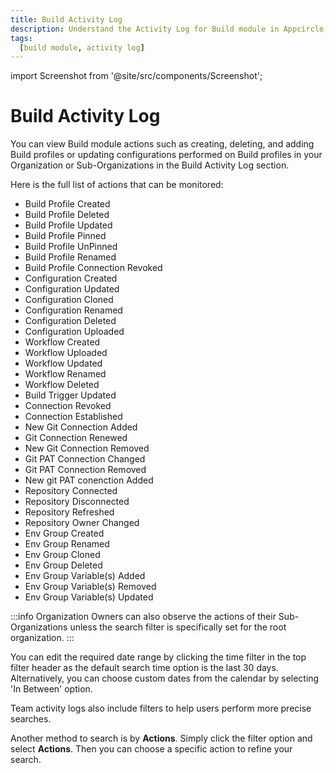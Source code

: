 ```yaml
---
title: Build Activity Log
description: Understand the Activity Log for Build module in Appcircle, providing visibility on the usage of build related actions over a given time period.
tags:
  [build module, activity log]
---
```


import Screenshot from '@site/src/components/Screenshot';

# Build Activity Log

You can view Build module actions such as creating, deleting, and adding Build profiles or updating configurations performed on Build profiles in your Organization or Sub-Organizations in the Build Activity Log section.

<Screenshot url='https://cdn.appcircle.io/docs/assets/7138-3.png' />

Here is the full list of actions that can be monitored:

* Build Profile Created 
* Build Profile Deleted 
* Build Profile Updated
* Build Profile Pinned 
* Build Profile UnPinned 
* Build Profile Renamed 
* Build Profile Connection Revoked
* Configuration Created 
* Configuration Updated 
* Configuration Cloned 
* Configuration Renamed 
* Configuration Deleted 
* Configuration Uploaded 
* Workflow Created 
* Workflow Uploaded 
* Workflow Updated 
* Workflow Renamed 
* Workflow Deleted 
* Build Trigger Updated 
* Connection Revoked 
* Connection Established 
* New Git Connection Added
* Git Connection Renewed
* New Git Connection Removed
* Git PAT Connection Changed 
* Git PAT Connection Removed 
* New git PAT conenction Added 
* Repository Connected 
* Repository Disconnected 
* Repository Refreshed 
* Repository Owner Changed
* Env Group Created 
* Env Group Renamed 
* Env Group Cloned 
* Env Group Deleted 
* Env Group Variable(s) Added 
* Env Group Variable(s) Removed 
* Env Group Variable(s) Updated


:::info
Organization Owners can also observe the actions of their Sub-Organizations unless the search filter is specifically set for the root organization.
:::

You can edit the required date range by clicking the time filter in the top filter header as the default search time option is the last 30 days. Alternatively, you can choose custom dates from the calendar by selecting 'In Between' option.

Team activity logs also include filters to help users perform more precise searches. 

<Screenshot url='https://cdn.appcircle.io/docs/assets/7138-1.png'/>

Another method to search is by **Actions**. Simply click the filter option and select **Actions**. Then you can choose a specific action to refine your search.

<Screenshot url='https://cdn.appcircle.io/docs/assets/7138-2.png'/>
